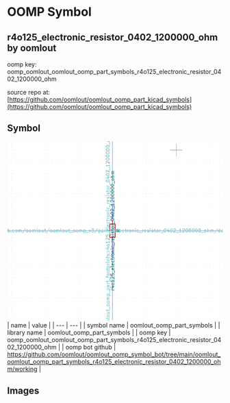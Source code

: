 # OOMP Symbol  
## r4o125_electronic_resistor_0402_1200000_ohm  by oomlout  
  
oomp key: oomp_oomlout_oomlout_oomp_part_symbols_r4o125_electronic_resistor_0402_1200000_ohm  
  
source repo at: [https://github.com/oomlout/oomlout_oomp_part_kicad_symbols](https://github.com/oomlout/oomlout_oomp_part_kicad_symbols)  
## Symbol  
  
[![working.png](working_600.png)](working.png)  
| name | value | 
| --- | --- | 
| symbol name | oomlout_oomp_part_symbols | 
| library name | oomlout_oomp_part_symbols | 
| oomp key | oomp_oomlout_oomlout_oomp_part_symbols_r4o125_electronic_resistor_0402_1200000_ohm | 
| oomp bot github | https://github.com/oomlout/oomlout_oomp_symbol_bot/tree/main/oomlout_oomlout_oomp_part_symbols_r4o125_electronic_resistor_0402_1200000_ohm/working | 
## Images  
